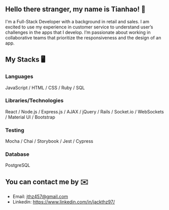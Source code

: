 ## Hello there stranger, my name is Tianhao! 👋
I'm a Full-Stack Developer with a background in retail and sales. I am excited to use my experience in customer service to understand user’s challenges in the apps that I develop. I’m passionate about working in collaborative teams that prioritize the responsiveness and the design of an app.

## My Stacks 🖥
### Languages
JavaScript / HTML / CSS / Ruby / SQL

### Libraries/Technologies
React / Node.js / Express.js / AJAX / jQuery / Rails / Socket.io / WebSockets / Material UI / Bootstrap

### Testing
Mocha / Chai / Storybook / Jest / Cypress

### Database
PostgreSQL

## You can contact me by ✉️
- Email: jthz457@gmail.com 
- Linkedin: https://www.linkedin.com/in/jackthz97/
